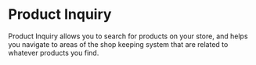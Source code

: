 # Product Inquiry
Product Inquiry allows you to search for products on your store, and helps you navigate to areas of the shop keeping system that are related to whatever products you find.
